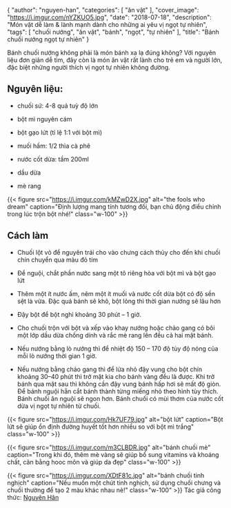 {
   "author": "nguyen-han",
   "categories": [
      "ăn vặt"
   ],
   "cover_image": "https://i.imgur.com/nYZKUO5.jpg",
   "date": "2018-07-18",
   "description": "Món vặt dễ làm & lành mạnh dành cho những ai yêu vị ngọt tự nhiên",
   "tags": [
            "chuối nướng", "ăn vặt", "bánh", "ngọt", "tự nhiên"
   ],
"title": "Bánh chuối nướng ngọt tự nhiên"
}

Bánh chuối nướng không phải là món bánh xa lạ đúng không?
Với nguyên liệu đơn giản dễ tìm, đây còn là món ăn vặt rất lành cho trẻ em và người lớn, đặc biệt những người thích vị ngọt tự nhiên không đường.

## Nguyên liệu:

- chuối sứ: 4-8 quả tuỳ độ lớn

- bột mì nguyên cám

- bột gạo lứt (tỉ lệ 1:1 với bột mì)

- muối hầm: 1/2 thìa cà phê

- nước cốt dừa: tầm 200ml

- dầu dừa

- mè rang


{{< figure src="https://i.imgur.com/kMZwD2X.jpg" alt="the fools who dream" caption="Định lượng mang tính tương đối, bạn chủ động điều chỉnh trong lúc trộn bột nhé!" class="w-100" >}}

## Cách làm

- Chuối lột vỏ để nguyên trái cho vào chưng cách thủy cho đến khi chuối chín chuyển qua màu đỏ tím

- Để nguội, chắt phần nước sang một tô riêng hòa với bột mì và bột gạo lứt

- Thêm một ít nước ấm, nêm một ít muối và nước cốt dừa bột có độ sền sệt là vừa. Đặc quá bánh sẽ khô, bột lỏng thì thời gian nướng sẽ lâu hơn

- Đậy bột để bột nghỉ khoảng 30 phút – 1 giờ.

- Cho chuối trộn với bột và xếp vào khay nướng hoặc chảo gang có bôi một lớp dầu dừa chống dính và rắc mè rang lên đều cả hai mặt bánh.

- Nếu nướng bằng lò nướng thì để nhiệt độ 150 – 170 độ tùy độ nóng của mỗi lò nướng thời gian 1 giờ.

- Nếu nướng bằng chảo gang thì để lửa nhỏ đậy vung cho bột chín khoảng 30–40 phút thì trở mặt kia cho bánh vàng đều là được. Khi trở bánh qua mặt sau thì không cần đậy vung bánh hấp hơi sẽ mất độ giòn.
Để bánh nguội hẳn cắt bánh thành từng miếng nhỏ theo hình tùy thích. Bánh chuối ăn nguội sẽ ngon hơn. Bánh chuối có mùi thơm của nước cốt dừa vị ngọt tự nhiên từ chuối.

{{< figure src="https://i.imgur.com/Hk7UF79.jpg" alt="bột lứt" caption="Bột lứt sẽ giúp ổn định đường huyết tốt hơn nhiều so với bột mì trắng" class="w-100" >}}

{{< figure src="https://i.imgur.com/m3CLBDR.jpg" alt="bánh chuối mè" caption="Trong khi đó, thêm mè vàng sẽ giúp bổ sung vitamins và khoáng chất, cân bằng hooc môn và giúp da đẹp" class="w-100" >}}

{{< figure src="https://i.imgur.com/XDtF81c.jpg" alt="bánh chuối tinh nghịch" caption="Nếu muốn một chút tinh nghịch, sử dụng chuối chưng và chuối thường để tạo 2 màu khác nhau nè!" class="w-100" >}}
Tác giả công thức: [Nguyên Hân](https://www.facebook.com/han.nguyen.772013)
